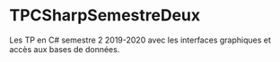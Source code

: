 # TPCSharpSemestreDeux
Les TP en C# semestre 2 2019-2020 avec les interfaces graphiques et accès aux bases de données.
